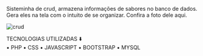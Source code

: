 Sisteminha de crud, armazena informações de sabores no banco de dados. 
Gera eles na tela com o intuito de se organizar.
Confira a foto dele aqui.

![crud](https://github.com/RaizenKS/Cardapio-Crud-/assets/144627312/72f62909-184f-4aa7-8499-822cc0c01432)

TECNOLOGIAS UTILIZADAS ⬇️ <br>
▪️ PHP ▪️ CSS  ▪️ JAVASCRIPT ▪️ BOOTSTRAP ▪️ MYSQL 
